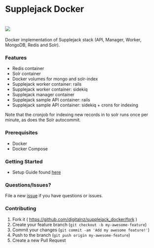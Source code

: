 # Supplejack Docker
# ![](http://digitalnz.github.io/supplejack/images/supplejack_logo.png)
Docker implementation of Supplejack stack (API, Manager, Worker, MongoDB, Redis and Solr).

### Features
- Redis container
- Solr container
- Docker volumes for mongo and solr-index
- Supplejack worker container: rails
- Supplejack worker container: sidekiq
- Supplejack manager container
- Supplejack sample API container: rails
- Supplejack sample API container: sidekiq + crons for indexing

Note that the cronjob for indexing new records in to solr runs once per minute, as does the Solr autocommit.

### Prerequisites
- Docker
- Docker Compose

### Getting Started
- Setup Guide found [here](http://digitalnz.github.io/supplejack/start_docker/docker-setup.html)

### Questions/Issues?
File a new [issue](https://github.com/digitalnz/supplejack_docker/issues/new) if you have questions or issues.

### Contributing

1. Fork it ( https://github.com/digitalnz/supplejack_docker/fork )
2. Create your feature branch (`git checkout -b my-awesome-feature`)
3. Commit your changes (`git commit -am 'Add my awesome feature!'`)
4. Push to the branch (`git push origin my-awesome-feature`)
5. Create a new Pull Request
